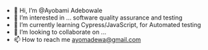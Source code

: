 - 👋 Hi, I’m @Ayobami Adebowale 
- 👀 I’m interested in ... software quality assurance and testing
- 🌱 I’m currently learning Cypress/JavaScript, for Automated testing
- 💞️ I’m looking to collaborate on ...
- 📫 How to reach me ayomadewa@gmail.com

<!---
AYVSP/AYVSP is a ✨ special ✨ repository because its `README.md` (this file) appears on your GitHub profile.
You can click the Preview link to take a look at your changes.
--->
